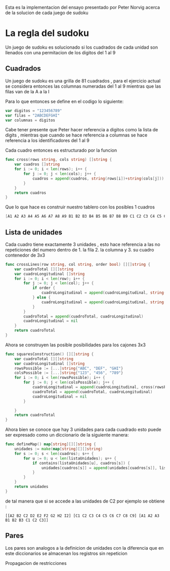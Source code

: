 Esta es la implementacion del ensayo presentado por Peter Norvig acerca de la solucion de cada juego de sudoku

# La regla del sudoku 

Un juego de sudoku es solucionado si los cuadrados de cada unidad son llenados con una permitacion de los digitos del 1 al 9

## Cuadrados

Un juego de sudoku es una grilla de 81 cuadrados , para el ejercicio actual se considera entonces las columnas numeradas del 1 al 9 mientras que las filas van de la A a la I 

Para lo que entonces se define en el codigo lo siguiente:

```go
var digitos = "123456789"
var filas = "2ABCDEFGHI"
var columnas = digitos
```

Cabe tener presente que Peter hacer referencia a digitos como la lista de digits , mientras que cuando se hace referencia a columnas se hace referencia a los identificadores del 1 al 9 

Cada cuadro entonces es estructurado por la funcion 

```go
func cross(rows string, cols string) []string {
	var cuadros []string
	for i := 0; i < len(rows); i++ {
		for j := 0; j < len(cols); j++ {
			cuadros = append(cuadros, string(rows[i])+string(cols[j]))
		}
	}
	return cuadros
}
```

Que lo que hace es construir nuestro tablero con los posibles 1 cuadros

```go
[A1 A2 A3 A4 A5 A6 A7 A8 A9 B1 B2 B3 B4 B5 B6 B7 B8 B9 C1 C2 C3 C4 C5 C6 C7 C8 C9 D1 D2 D3 D4 D5 D6 D7 D8 D9 E1 E2 E3 E4 E5 E6 E7 E8 E9 F1 F2 F3 F4 F5 F6 F7 F8 F9 G1 G2 G3 G4 G5 G6 G7 G8 G9 H1 H2 H3 H4 H5 H6 H7 H8 H9 I1 I2 I3 I4 I5 I6 I7 I8 I9]
```
## Lista de unidades

Cada cuadro tiene exactamente 3 unidades , esto hace referencia a las no repeticiones del numero dentro de 1. la fila 2. la columna y 3. su cuadro contenedor de 3x3 

```go
func crossLines(row string, col string, order bool) [][]string {
	var cuadroTotal [][]string
	var cuadroLongitudinal []string
	for i := 0; i < len(row); i++ {
		for j := 0; j < len(col); j++ {
			if order {
				cuadroLongitudinal = append(cuadroLongitudinal, string(row[i])+string(col[j]))
			} else {
				cuadroLongitudinal = append(cuadroLongitudinal, string(col[j])+string(row[i]))
			}
		}
		cuadroTotal = append(cuadroTotal, cuadroLongitudinal)
		cuadroLongitudinal = nil
	}
	return cuadroTotal
}
```

Ahora se construyen las posible posibilidades para los cajones 3x3

```go
func squaresConstruction() [][]string {
	var cuadroTotal [][]string
	var cuadroLongitudinal []string
	rowsPossible := [...]string{"ABC", "DEF", "GHI"}
	colsPossible := [...]string{"123", "456", "789"}
	for i := 0; i < len(rowsPossible); i++ {
		for j := 0; j < len(colsPossible); j++ {
			cuadroLongitudinal = append(cuadroLongitudinal, cross(rowsPossible[i], colsPossible[j])...)
			cuadroTotal = append(cuadroTotal, cuadroLongitudinal)
			cuadroLongitudinal = nil
		}

	}
	return cuadroTotal
}
```

Ahora bien se conoce que hay 3 unidades para cada cuadrado esto puede ser expresado como un diccionario de la siguiente manera:
```go
func defineMap() map[string][][]string {
	unidades := make(map[string][][]string)
	for s := 0; s < len(cuadros); s++ {
		for u := 0; u < len(listaUnidades); u++ {
			if contains(listaUnidades[u], cuadros[s]) {
				unidades[cuadros[s]] = append(unidades[cuadros[s]], listaUnidades[u])
			}
		}
	}
	return unidades
}
```
de tal manera que si se accede a las unidades de C2 por ejemplo se obtiene :
```
[[A2 B2 C2 D2 E2 F2 G2 H2 I2] [C1 C2 C3 C4 C5 C6 C7 C8 C9] [A1 A2 A3 B1 B2 B3 C1 C2 C3]]
```

## Pares
Los pares son analogos a la definicion de unidades con la diferencia que en este diccionarios se almacenan los registros sin repeticion


Propagacion de restricciones
